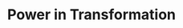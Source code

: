 ---
title: Power in Transformation
type: Keynote
location: By Design and By Disaster conference, Bozen-Bolzano, IT
subtext: 
dateFormat: # "year", otherwise will be displayed MM.YYYY
dateEnd: 2024-07-13
dateStart: 
url: https://designdisaster.unibz.it/
---